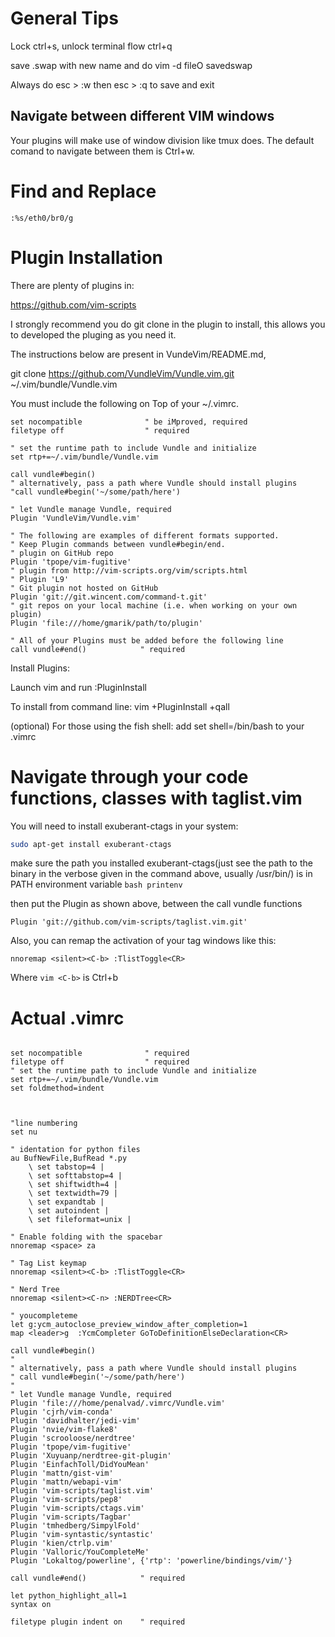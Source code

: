 # General Tips

Lock ctrl+s, unlock terminal flow ctrl+q

save .swap with new name and do vim -d fileO savedswap

Always do esc > :w  then esc > :q to save and exit

## Navigate between different VIM windows 

Your plugins will make use of window division like tmux does. The default comand to navigate between them is Ctrl+w.

# Find and Replace

```vim 
:%s/eth0/br0/g
```

# Plugin Installation

There are plenty of plugins in:

https://github.com/vim-scripts

I strongly recommend you do git clone in the plugin to install, this allows you to developed the pluging as you need it.

The instructions below are present in VundeVim/README.md, 

git clone https://github.com/VundleVim/Vundle.vim.git ~/.vim/bundle/Vundle.vim

You must include the following on Top of your ~/.vimrc.


```vim
set nocompatible              " be iMproved, required
filetype off                  " required

" set the runtime path to include Vundle and initialize
set rtp+=~/.vim/bundle/Vundle.vim

call vundle#begin()
" alternatively, pass a path where Vundle should install plugins
"call vundle#begin('~/some/path/here')

" let Vundle manage Vundle, required
Plugin 'VundleVim/Vundle.vim'

" The following are examples of different formats supported.
" Keep Plugin commands between vundle#begin/end.
" plugin on GitHub repo
Plugin 'tpope/vim-fugitive'
" plugin from http://vim-scripts.org/vim/scripts.html
" Plugin 'L9'
" Git plugin not hosted on GitHub
Plugin 'git://git.wincent.com/command-t.git'
" git repos on your local machine (i.e. when working on your own plugin)
Plugin 'file:///home/gmarik/path/to/plugin'

" All of your Plugins must be added before the following line
call vundle#end()            " required
``` 
Install Plugins:

Launch vim and run :PluginInstall

To install from command line: vim +PluginInstall +qall

(optional) For those using the fish shell: add set shell=/bin/bash to your .vimrc

# Navigate through your code functions, classes with taglist.vim

You will need to install exuberant-ctags in your system:
```bash
sudo apt-get install exuberant-ctags
```

make sure the path you installed exuberant-ctags(just see the path to the binary in the verbose given in the command above, usually /usr/bin/) is in PATH environment variable ```bash printenv```

then put the Plugin as shown above, between the call vundle functions
```vim
Plugin 'git://github.com/vim-scripts/taglist.vim.git'
```

Also, you can remap the activation of your tag windows like this:
```vim
nnoremap <silent><C-b> :TlistToggle<CR>
``` 

Where ```vim <C-b>``` is Ctrl+b

# Actual .vimrc

```vim 

set nocompatible              " required
filetype off                  " required
" set the runtime path to include Vundle and initialize
set rtp+=~/.vim/bundle/Vundle.vim
set foldmethod=indent



"line numbering
set nu

" identation for python files
au BufNewFile,BufRead *.py
    \ set tabstop=4 |
    \ set softtabstop=4 |
    \ set shiftwidth=4 |
    \ set textwidth=79 |
    \ set expandtab |
    \ set autoindent |
    \ set fileformat=unix |

" Enable folding with the spacebar
nnoremap <space> za

" Tag List keymap
nnoremap <silent><C-b> :TlistToggle<CR>

" Nerd Tree
nnoremap <silent><C-n> :NERDTree<CR>

" youcompleteme
let g:ycm_autoclose_preview_window_after_completion=1
map <leader>g  :YcmCompleter GoToDefinitionElseDeclaration<CR>

call vundle#begin()
"
" alternatively, pass a path where Vundle should install plugins
" call vundle#begin('~/some/path/here')
"
" let Vundle manage Vundle, required
Plugin 'file:///home/penalvad/.vimrc/Vundle.vim'
Plugin 'cjrh/vim-conda' 
Plugin 'davidhalter/jedi-vim'
Plugin 'nvie/vim-flake8'
Plugin 'scrooloose/nerdtree'
Plugin 'tpope/vim-fugitive'
Plugin 'Xuyuanp/nerdtree-git-plugin'
Plugin 'EinfachToll/DidYouMean'
Plugin 'mattn/gist-vim'
Plugin 'mattn/webapi-vim'
Plugin 'vim-scripts/taglist.vim'
Plugin 'vim-scripts/pep8'
Plugin 'vim-scripts/ctags.vim'
Plugin 'vim-scripts/Tagbar'
Plugin 'tmhedberg/SimpylFold'
Plugin 'vim-syntastic/syntastic'
Plugin 'kien/ctrlp.vim'
Plugin 'Valloric/YouCompleteMe'
Plugin 'Lokaltog/powerline', {'rtp': 'powerline/bindings/vim/'}

call vundle#end()            " required

let python_highlight_all=1
syntax on

filetype plugin indent on    " required

```
